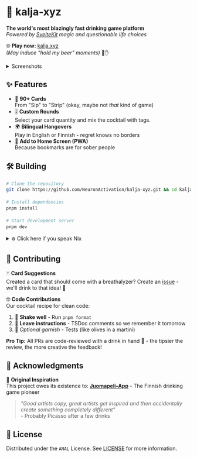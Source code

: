 # 🍻 kalja-xyz

**The world's most blazingly fast drinking game platform**  
*Powered by [SvelteKit](https://svelte.dev/docs/kit/introduction) magic and questionable life choices*

🌐 **Play now:** [kalja.xyz](https://kalja.xyz)  
*(May induce "hold my beer" moments)* 🍺✋

<details>
<summary>Screenshots</summary>
<br>
<b>Start</b>
<img src="images/start.png" width="800" alt="Start screenshot"> 

<b>Lobby</b>
<img src="images/lobby.png" width="800" alt="Lobby screenshot"> 

<b>Start</b>
<img src="images/gameplay.png" width="800" alt="Gameplay screenshot"> 
</details>


## ✨ Features
- 🍻 **90+ Cards**  
From "Sip" to "Strip" (okay, maybe not *that* kind of game)
- 🎚️ **Custom Rounds**  
Select your card quantity and mix the cocktail with tags.
- 🌍 **Bilingual Hangovers**  
Play in English or Finnish - regret knows no borders
- 📲 **Add to Home Screen (PWA)**  
Because bookmarks are for sober people


## 🛠️ Building
```bash
# Clone the repository
git clone https://github.com/NeuronActivation/kalja-xyz.git && cd kalja-xyz

# Install dependencies 
pnpm install

# Start development server
pnpm dev

```

<details>
<summary>❄️ Click here if you speak Nix</summary>
For those who like their toolchain like their vodka - pure and reproducible:

```bash
nix develop
```
</details>

## 🤝 Contributing

🃏 **Card Suggestions**  
Created a card that should come with a breathalyzer? Create an [issue](https://github.com/NeuronActivation/kalja-xyz/issues) - we'll drink to that idea! 🍻

🤓 **Code Contributions**  
Our cocktail recipe for clean code:
1. 🍹 **Shake well** - Run `pnpm format`
2. 📜 **Leave instructions** - TSDoc comments so we remember it tomorrow
3. 🧪 *Optional garnish* - Tests (like olives in a martini)


**Pro Tip:** All PRs are code-reviewed with a drink in hand 🥃 - the tipsier the review, the more creative the feedback!

## 🙏 Acknowledgments
🍻 **Original Inspiration**  
This project owes its existence to:
[**Juomapeli-App**](https://github.com/Santerhy/Juomapeli-App) - The Finnish drinking game pioneer

> *"Good artists copy, great artists get inspired and then accidentally create something completely different"*  
\- Probably Picasso after a few drinks

## 📜 License

Distributed under the `ANAL` License. See [LICENSE](../LICENSE) for more information.

